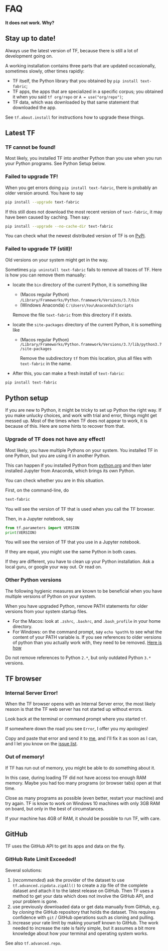 # FAQ

**It does not work. Why?**

## Stay up to date!

Always use the latest version of TF, because there is still
a lot of development going on.

A working installation contains three parts that are updated occasionally,
sometimes slowly, other times rapidly:

*   TF itself, the Python library that you obtained by `pip install text-fabric`;
*   TF apps, the apps that are specialized in a specific corpus; you obtained it when you said
    `tf org/repo` or `A = use("org/repo")`;
*   TF data, which was downloaded by that same statement that downloaded the app.

See `tf.about.install` for instructions how to upgrade these things.


## Latest TF

### TF cannot be found!

Most likely, you installed TF into another Python than you use when you run your
Python programs. See Python Setup below.

### Failed to upgrade TF!

When you get errors doing `pip install text-fabric`, there is probably an older version around.
You have to say

``` sh
pip install --upgrade text-fabric
```

If this still does not download the most recent version of `text-fabric`,
it may have been caused by caching. Then say:

``` sh
pip install --upgrade --no-cache-dir text-fabric
```

You can check what the newest distributed version of TF is on
[PyPi](https://pypi.org/project/text-fabric/).

### Failed to upgrade TF (still)!

Old versions on your system might get in the way.

Sometimes `pip uninstall text-fabric` fails to remove all traces of TF.
Here is how you can remove them manually:

*   locate the `bin` directory of the current Python, it is something like

    *   (Macos regular Python) `/Library/Frameworks/Python.framework/Versions/3.7/bin`
    *   (Windows Anaconda) `C:\Users\You\Anaconda3\Scripts`

    Remove the file `text-fabric` from this directory if it exists.

*   locate the `site-packages` directory of the current Python, it is something like

    *   (Macos regular Python)
        `/Library/Frameworks/Python.framework/Versions/3.7/lib/python3.7/site-packages`

        Remove the subdirectory `tf` from this location, plus all files with
        `text-fabric` in the name.

*   After this, you can make a fresh install of `text-fabric`:

``` sh
pip install text-fabric
```

## Python setup

If you are new to Python, it might be tricky to set up Python the right way.
If you make unlucky choices, and work with trial and error, things might get messed up.
Most of the times when TF does not appear to work, it is because of this.
Here are some hints to recover from that.

### Upgrade of TF does not have any effect!

Most likely, you have multiple Pythons on your system.
You installed TF in one Python, but you are using it in another Python.

This can happen if you installed Python from [python.org](https://www.python.org)
and then later installed Jupyter from Anaconda, which brings its own Python.

You can check whether you are in this situation.

First, on the command-line, do 

``` sh
text-fabric
```

You will see the version of TF that is used when you call the TF browser.

Then, in a Jupyter notebook, say

``` python
from tf.parameters import VERSION
print(VERSION)
```

You will see the version of TF that you use in a Jupyter notebook.

If they are equal, you might use the same Python in both cases.

If they are different, you have to clean up your Python installation.
Ask a local guru, or google your way out. Or read on.

### Other Python versions

The following hygienic measures are known to be beneficial 
when you have multiple versions of Python on your system.

When you have upgraded Python, remove PATH statements for older versions
from your system startup files.

*   For the Macos: look at `.zshrc`, `.bashrc`, and `.bash_profile` in your home directory.
*   For Windows: on the command prompt, say `echo %path%` to see what the content
    of your PATH variable is. If you see references to older versions of python
    than you actually work with, they need to be removed.
    [Here is how](https://www.computerhope.com/issues/ch000549.htm)

Do not remove references to Python `2.*`, but only outdated Python `3.*` versions. 

## TF browser

### Internal Server Error!

When the TF browser opens with an Internal Server error, the most likely reason is that
the TF web server has not started up without errors.

Look back at the terminal or command prompt where you started `tf`.

If somewhere down the road you see `Error`, I offer you my apologies!

Copy and paste that error and send it to [me](mailto:text.annotation@icloud.com),
and I'll fix it as soon as I can, and I let you know on the
[issue list](https://github.com/annotation/text-fabric/issues).

### Out of memory!

If TF has run out of memory, you might be able to do something about it.

In this case, during loading TF did not have access too enough RAM memory.
Maybe you had too many programs (or browser tabs) open at that time.

Close as many programs as possible (even better, restart your machine) and try again.
TF is know to work on Windows 10 machines with only 3GB RAM on board,
but only in the best of circumstances.

If your machine has 4GB of RAM, it should be possible to run TF, with care.

## GitHub

TF uses the GitHub API to get its apps and data on the fly.

### GitHub Rate Limit Exceeded!

Several solutions:

1.  (*recommended*) ask the provider of the dataset to use
    `tf.advanced.zipdata.zipAll()` to create a zip file of the complete dataset
    and attach it to the latest release on GitHub.
    Then TF uses a method to get your data which does not involve the GitHub API, and
    your problem is gone.
1.  use previously downloaded data or get data manually from GitHub, e.g. by *cloning*
    the GitHub repository that holds the dataset.
    This requires confidence with `git` / GitHub operations such as cloning and pulling.
1.  increase your rate limit by making yourself known to GitHub.
    The work needed to increase the rate is fairly simple, but it assumes a bit
    more knowledge about how your terminal and operating system works.

See also `tf.advanced.repo`.
